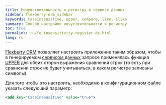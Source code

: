 ```yaml
---
title: Нечувствительность к регистру в сервисе данных
sidebar: flexberry-orm_sidebar
keywords: CaseInsensitive, upper, compare, like, ilike
summary: Способ настройки нечуствительности к регистру
toc: true
permalink: ru/fo_insensitivity-register-ds.html
lang: ru
---
```


[Flexberry ORM](fo_flexberry-orm.html) позволяет настроить приложение таким образом, чтобы в генерируемом [сервисом данных](fo_data-service.html) запросе применялась функция [UPPER](https://docs.microsoft.com/ru-ru/sql/t-sql/functions/upper-transact-sql) для обеих сторон выражения сравнения строк (то есть при сравнении строк не будет учитываться, в каком регистре записаны символы).

Для того чтобы это настроить, необходимо в конфигурационном файле указать следующий параметр:

```xml
<add key="CaseInsensitive" value="true">
```
